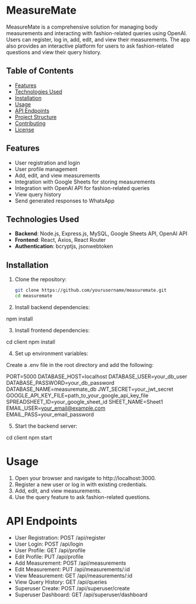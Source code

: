 # MeasureMate

MeasureMate is a comprehensive solution for managing body measurements and interacting with fashion-related queries using OpenAI. Users can register, log in, add, edit, and view their measurements. The app also provides an interactive platform for users to ask fashion-related questions and view their query history.

## Table of Contents
- [Features](#features)
- [Technologies Used](#technologies-used)
- [Installation](#installation)
- [Usage](#usage)
- [API Endpoints](#api-endpoints)
- [Project Structure](#project-structure)
- [Contributing](#contributing)
- [License](#license)

## Features
- User registration and login
- User profile management
- Add, edit, and view measurements
- Integration with Google Sheets for storing measurements
- Integration with OpenAI API for fashion-related queries
- View query history
- Send generated responses to WhatsApp

## Technologies Used
- **Backend**: Node.js, Express.js, MySQL, Google Sheets API, OpenAI API
- **Frontend**: React, Axios, React Router
- **Authentication**: bcryptjs, jsonwebtoken

## Installation
1. Clone the repository:
   ```sh
   git clone https://github.com/yourusername/measuremate.git
   cd measuremate

2. Install backend dependencies:

npm install

3. Install frontend dependencies:

cd client
npm install

4. Set up environment variables:

Create a .env file in the root directory and add the following:


PORT=5000
DATABASE_HOST=localhost
DATABASE_USER=your_db_user
DATABASE_PASSWORD=your_db_password
DATABASE_NAME=measuremate_db
JWT_SECRET=your_jwt_secret
GOOGLE_API_KEY_FILE=path_to_your_google_api_key_file
SPREADSHEET_ID=your_google_sheet_id
SHEET_NAME=Sheet1
EMAIL_USER=your_email@example.com
EMAIL_PASS=your_email_password

5. Start the backend server:

cd client
npm start

# Usage
1. Open your browser and navigate to http://localhost:3000.
2. Register a new user or log in with existing credentials.
3. Add, edit, and view measurements.
4. Use the query feature to ask fashion-related questions.

# API Endpoints
- User Registration: POST /api/register
- User Login: POST /api/login
- User Profile: GET /api/profile
- Edit Profile: PUT /api/profile
- Add Measurement: POST /api/measurements
- Edit Measurement: PUT /api/measurements/:id
- View Measurement: GET /api/measurements/:id
- View Query History: GET /api/queries
- Superuser Create: POST /api/superuser/create
- Superuser Dashboard: GET /api/superuser/dashboard